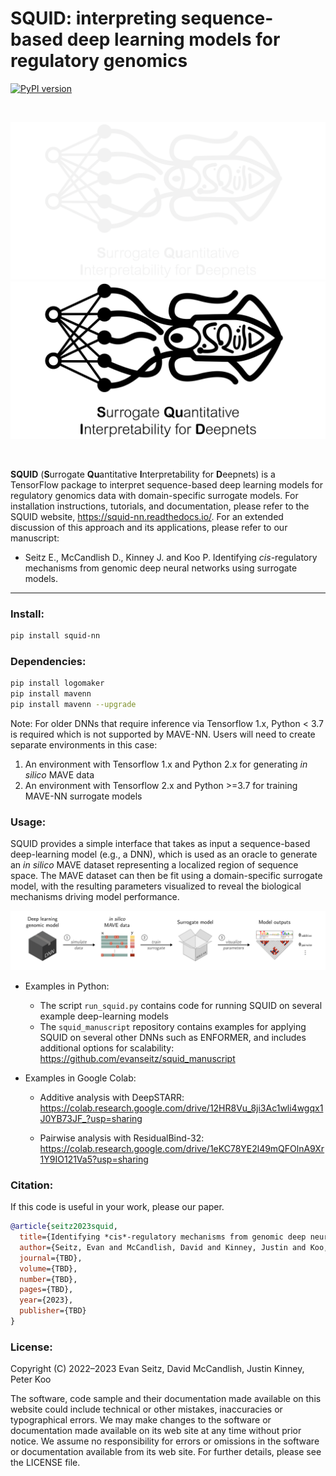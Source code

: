 SQUID: interpreting sequence-based deep learning models for regulatory genomics
========================================================================
[![PyPI version](https://badge.fury.io/py/squid-nn.svg)](https://badge.fury.io/py/squid-nn)
<!--- [![Downloads](https://static.pepy.tech/personalized-badge/mavenn?period=total&units=international_system&left_color=black&right_color=blue&left_text=Downloads)](https://pepy.tech/project/mavenn) --->
<!--- [![Documentation Status](https://readthedocs.org/projects/mavenn/badge/?version=latest)](https://mavenn.readthedocs.io/en/latest/?badge=latest) --->

<br/>

![logo_dark](./images/logo_dark.png#gh-dark-mode-only)
![logo_light](./images/logo_light.png#gh-light-mode-only)

<br/>

**SQUID** (**S**urrogate **Qu**antitative **I**nterpretability for **D**eepnets) is a TensorFlow package to interpret sequence-based deep learning models for regulatory genomics data with domain-specific surrogate models. For installation instructions, tutorials, and documentation, please refer to the SQUID website, https://squid-nn.readthedocs.io/. For an extended discussion of this approach and its applications, please refer to our manuscript:

* Seitz E., McCandlish D., Kinney J. and Koo P. Identifying *cis*-regulatory mechanisms from genomic deep neural networks using surrogate models.
<!--- <em>Genome Biol</em> **23**, 98 (2022). https://doi.org/10.1186/s13059-022-02661-7 --->
---

### Install:

```bash
pip install squid-nn
```

### Dependencies:

```bash
pip install logomaker
pip install mavenn
pip install mavenn --upgrade
```

Note: For older DNNs that require inference via Tensorflow 1.x, Python < 3.7 is required which is not supported by MAVE-NN. Users will need to create separate environments in this case:
1. An environment with Tensorflow 1.x and Python 2.x for generating *in silico* MAVE data
2. An environment with Tensorflow 2.x and Python >=3.7 for training MAVE-NN surrogate models


### Usage:
SQUID provides a simple interface that takes as input a sequence-based deep-learning model (e.g., a DNN), which is used as an oracle to generate an *in silico* MAVE dataset representing a localized region of sequence space. The MAVE dataset can then be fit using a domain-specific surrogate model, with the resulting parameters visualized to reveal the biological mechanisms driving model performance.

<img src="images/framework.png" alt="fig" width="1000"/>

- Examples in Python: 

	- The script `run_squid.py` contains code for running SQUID on several example deep-learning models
	- The `squid_manuscript` repository contains examples for applying SQUID on several other DNNs such as ENFORMER, and includes additional options for scalability: https://github.com/evanseitz/squid_manuscript

- Examples in Google Colab:

	- Additive analysis with DeepSTARR: https://colab.research.google.com/drive/12HR8Vu_8ji3Ac1wli4wgqx1J0YB73JF_?usp=sharing

	- Pairwise analysis with ResidualBind-32: https://colab.research.google.com/drive/1eKC78YE2l49mQFOlnA9Xr1Y9IO121Va5?usp=sharing


### Citation:
If this code is useful in your work, please our paper.

```bibtex
@article{seitz2023squid,
  title={Identifying *cis*-regulatory mechanisms from genomic deep neural networks using surrogate models},
  author={Seitz, Evan and McCandlish, David and Kinney, Justin and Koo, Peter},
  journal={TBD},
  volume={TBD},
  number={TBD},
  pages={TBD},
  year={2023},
  publisher={TBD}
}
```

### License:
Copyright (C) 2022–2023 Evan Seitz, David McCandlish, Justin Kinney, Peter Koo

The software, code sample and their documentation made available on this website could include technical or other mistakes, inaccuracies or typographical errors. We may make changes to the software or documentation made available on its web site at any time without prior notice. We assume no responsibility for errors or omissions in the software or documentation available from its web site. For further details, please see the LICENSE file.
